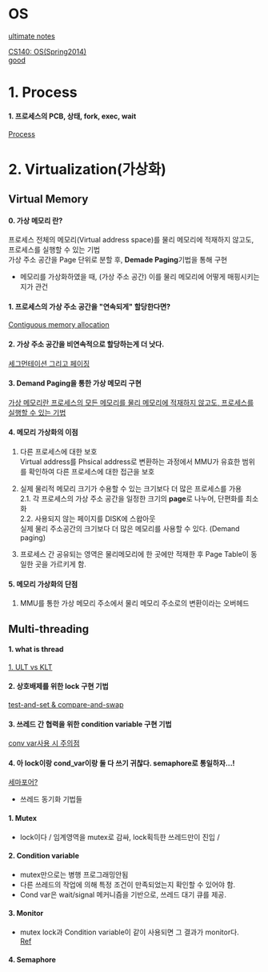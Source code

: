 # OS

[ultimate notes](https://ajayardeshana.wordpress.com/operating-system/)  

[CS140: OS(Spring2014)](https://web.stanford.edu/~ouster/cgi-bin/cs140-spring14/lectures.php)  
[good](https://jhnyang.tistory.com/category/%EB%B3%84%EA%B1%B8%EB%8B%A4%ED%95%98%EB%8A%94%20IT/%EC%9A%B4%EC%98%81%EC%B2%B4%EC%A0%9C%20OS)  
# 1. Process  

#### 1. 프로세스의 PCB, 상태, fork, exec, wait  
[Process](/process/process.md)  


# 2. Virtualization(가상화)  



## Virtual Memory  

#### 0. 가상 메모리 란?  
프로세스 전체의 메모리(Virtual address space)를 물리 메모리에 적재하지 않고도, 프로세스를 실행할 수 있는 기법  
가상 주소 공간을 Page 단위로 분할 후, **Demade Paging**기법을 통해 구현  


 * 메모리를 가상화하였을 때, (가상 주소 공간) 이를 물리 메모리에 어떻게 매핑시키는지가 관건  
 
#### 1. 프로세스의 가상 주소 공간을 "연속되게" 할당한다면?  
[Contiguous memory allocation](/memory-management/intro.md)  


#### 2. 가상 주소 공간을 비연속적으로 할당하는게 더 낫다.  
[세그먼테이션 그리고 페이징](/memory-management/discon.md)  

#### 3. Demand Paging을 통한 가상 메모리 구현  
[가상 메모리란 프로세스의 모든 메모리를 물리 메모리에 적재하지 않고도, 프로세스를 실행할 수 있는 기법](/memory-management/replacement.md)  


#### 4. 메모리 가상화의 이점  

1. 다른 프로세스에 대한 보호  
Virtual address를 Phsical address로 변환하는 과정에서 MMU가 유효한 범위를 확인하여 다른 프로세스에 대한 접근을 보호  

2. 실제 물리적 메모리 크기가 수용할 수 있는 크기보다 더 많은 프로세스를 가용  
2.1. 각 프로세스의 가상 주소 공간을 일정한 크기의 **page**로 나누어, 단편화를 최소화  
2.2. 사용되지 않는 페이지를 DISK에 스왑아웃  
실제 물리 주소공간의 크기보다 더 많은 메모리를 사용할 수 있다. (Demand paging)  

3. 프로세스 간 공유되는 영역은 물리메모리에 한 곳에만 적재한 후 Page Table이 동일한 곳을 가르키게 함.  

#### 5. 메모리 가상화의 단점  

1. MMU를 통한 가상 메모리 주소에서 물리 메모리 주소로의 변환이라는 오버헤드  





## Multi-threading  

#### 1. what is thread  
[1. ULT vs KLT](/thread.md)  

#### 2. 상호배제를 위한 lock 구현 기법  
>>
[test-and-set & compare-and-swap](/lock구현.md)  


#### 3. 쓰레드 간 협력을 위한 condition variable 구현 기법  
>> 
[conv var사용 시 주의점](/conditional-variable.md)  

#### 4. 아 lock이랑 cond_var이랑 둘 다 쓰기 귀찮다. semaphore로 통일하자...!  
[세마포어?](/semaphore.md)  

 
* 쓰레드 동기화 기법들  
#### 1. Mutex  
  * lock이다 / 임계영역을 mutex로 감싸, lock획득한 쓰레드만이 진입 /  
  
#### 2. Condition variable  
  * mutex만으로는 병행 프로그래밍안됨  
  * 다른 쓰레드의 작업에 의해 특정 조건이 만족되었는지 확인할 수 있어야 함.  
  * Cond var은 wait/signal 메커니즘을 기반으로, 쓰레드 대기 큐를 제공.  
  
  
#### 3. Monitor  
  * mutex lock과 Condition variable이 같이 사용되면 그 결과가 monitor다.  
  [Ref](https://web.stanford.edu/~ouster/cgi-bin/cs140-spring14/lecture.php?topic=locks)  
#### 4. Semaphore  


